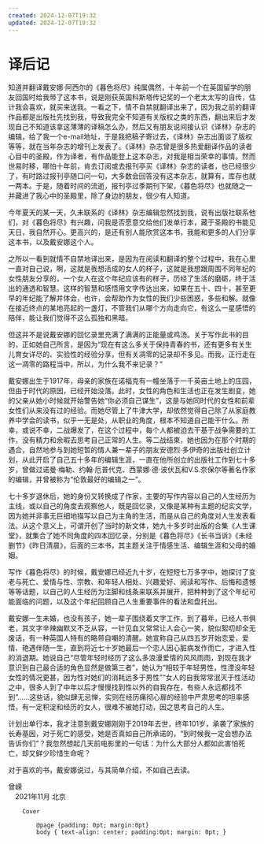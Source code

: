 ```yaml
---
created: 2024-12-07T19:32
updated: 2024-12-07T19:32
---
```

# 译后记

知道并翻译戴安娜·阿西尔的《暮色将尽》纯属偶然，十年前一个在英国留学的朋友回国时给我带了这本书，说是刚获英国科斯塔传记奖的一个老太太写的自传，估计我会喜欢，就买来送我。一看之下，情不自禁就翻译出来了，因为我之前的翻译作品都是出版社先找到我，导致我完全不知道有关版权之类的东西，翻出来后才发现自己不知道该拿这薄薄的译稿怎么办，然后又有朋友说间接认识《译林》杂志的编辑，给了我一个e-mail地址，于是我把稿子寄过去，《译林》杂志出面谈了版权等等，就在当年杂志的增刊上发表了。《译林》杂志曾是很多热爱翻译作品的读者心目中的圣殿，作为译者，有作品能登上这本杂志，对我是相当荣幸的事情。然而世易时移，哪怕十年前，肯去订阅或去报刊亭买《译林》杂志的读者，也已经很少了，有时路过报刊亭随口问一句，大多数会回答没有这本杂志，就算有，库存也就一两本。于是，随着时间的流逝，报刊亭过季期刊下架，《暮色将尽》也就随之一并藏进了我心中的圣殿里，除了身边的朋友，很少有人知道。

今年夏天的某一天，久未联系的《译林》杂志编辑忽然找到我，说有出版社联系他们，对《暮色将尽》有兴趣，问我是否愿意交给他们发单行本，藏于圣殿的书能见天日，我自然开心。更高兴的，是还有别人能欣赏这本书，我能和更多的人们分享这本书，以及戴安娜这个人。

之所以一看到就情不自禁地译出来，是因为在阅读和翻译的整个过程中，我在心里一直对自己说，啊，这就是我想活成的女人的样子，这就是我想跟周围不同年纪的女性朋友分享的，一个女人在这个年纪应该有的样子，历经了生活的磨砺，终于活出的通透和智慧。这样的智慧和感悟用文字传达出来，如果在五十、四十，甚至更早的年纪能了解并体会，也许，会帮助作为女性的我们少些困惑，多些和解。就像在接近终点的某地亮起的一盏灯，不管我们从哪个方向走向它，有这么一星感悟的陪伴，能让我们觉得不这么孤独和黑暗。

但这并不是说戴安娜的回忆录里充满了满满的正能量或鸡汤。关于写作此书的目的，正如她自己所言，是因为“现在有这么多关于保持青春的书，还有更多有关生儿育女详尽的、实验性的经验分享，但有关凋零的记录却不多见。而我，正行走在这一凋零的路程当中，所以，为什么我不来记录？”

戴安娜出生于1917年，母亲的家族在诺福克有一幢坐落于一千英亩土地上的庄园，但由于时代的原因，已经开始没落。此时，女性的角色和生活也正在发生剧变，她的父亲从她小时候就开始警告她“你必须自己谋生”，这是与她同时代的女性和前辈女性们从来没有过的经验。而她尽管上了牛津大学，却依然觉得自己除了从家庭教养中学会的读书，似乎一无是处，从职业的角度，根本不知道自己能干什么。所幸，或说不幸，二战爆发了，在这个过程中，每个人都被迫去干基于战争需要的工作，没有精力和余暇去思考自己正常的人生。等二战结束，她也因为在那个时期的遇合，自然地参与到她短暂的情人兼一辈子的朋友安德烈·多伊奇的出版社创立计划，从此开启了自己五十多年的编辑生涯，一直在他所创立的出版社工作到七十多岁，曾做过诺曼·梅勒、约翰·厄普代克、西蒙娜·德·波伏瓦和V.S.奈保尔等著名作家的编辑，并曾被称为“伦敦最好的编辑之一”。

七十多岁退休后，她的身份又转换成了作家，主要的写作内容以自己的人生经历为主线，或以自己的角度去观察他人，既是回忆录，又像是某种有主题的纪实文学，因为她并非事无巨细地描写以自己为主角的生活，而是从自己的角度对人生发表看法。从这个意义上，可谓开创了当时的新文体，她九十多岁时出版的合集《人生课堂》，就集合了她不同角度的四本回忆录，分别是《暮色将尽》《长书当诉》《未经删节》《昨日清晨》，后面的三本书，其主题关注于情感生活、编辑生涯和父母的婚姻。

写作《暮色将尽》的时候，戴安娜已经近九十岁，在短短七万多字中，她探讨了变老与死亡、爱情与性、宗教、和年轻人相处、兴趣爱好、阅读和写作、后悔和遗憾等等话题，以自己的人生经历为注脚和线条来联系并展开，把种种到了这个年纪可能面临的问题，以及这个年纪回顾自己人生重要事件的看法和盘托出。

戴安娜一生未婚，也没有孩子，她一辈子围绕着文字工作，到了暮年，已经人书俱老，其文字辛辣幽默又不乏从容，一针见血又常常让人会心一笑，貌似絮叨却全无废话，有一种英国人特有的略带自嘲的清醒。她宣称自己从四五岁开始恋爱，爱情、艳遇伴随一生，直到将近七十岁她最后一个恋人因心脏病发作而亡，才进入性的消退期。她说自己“尽管年轻时经历了这么多浪漫爱情的风风雨雨，到现在我才意识到自己最合适的角色显然是做第三者”，她认为“相较于年轻男性，性湮没年轻女性的情况更甚，因为性对她们的消耗远多于男性”“女人的自我常常泯灭于性活动之中，很多人到了中年以后才慢慢找到性以外的自我存在，有些人永远都找不到”……这些话，貌似肆无忌惮，实则在经历痛彻心扉的经验中严肃思考的坦率感悟，有一定积淀和经历的女人，很难不被她打动，因之思考自己的人生。

计划出单行本，我才注意到戴安娜刚刚于2019年去世，终年101岁，承袭了家族的长寿基因，对于死亡的感受，她是否真如自己所承诺的，“到时候我一定会想办法告诉你们”？我忽然想起几天前电影里的一句话：为什么大部分人都如此害怕死亡，却又鲜少珍惜生命呢？

对于喜欢的书，戴安娜说过，与其简单介绍，不如自己去读。

曾嵘  
　2021年11月 北京



    
        
        
        Cover
        
            @page {padding: 0pt; margin:0pt}
            body { text-align: center; padding:0pt; margin: 0pt; }
        
    
    
        
            
                
            
        
    

